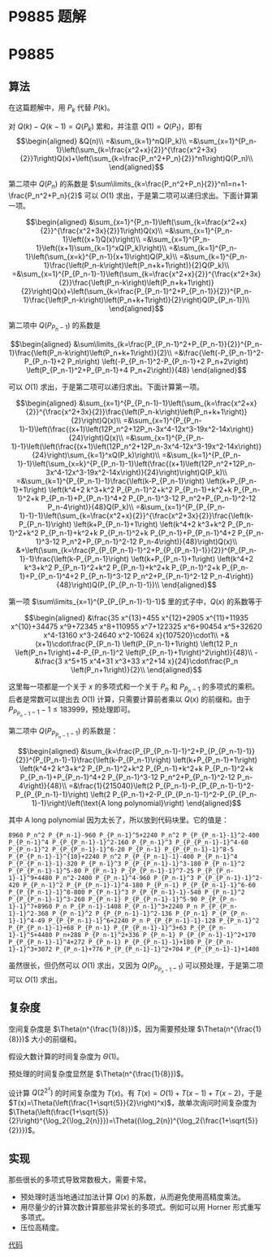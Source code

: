 # P9885 题解

# P9885

## 算法

在这篇题解中，用 $P_k$ 代替 $P(k)$。

对 $Q(k)-Q(k-1)=Q(P_k)$ 累和，并注意 $Q(1)=Q(P_1)$，即有
$$\begin{aligned}
&Q(n)\\
=&\sum_{k=1}^nQ(P_k)\\
=&\sum_{x=1}^{P_n-1}\left(\sum_{k=\frac{x^2+x}{2}}^{\frac{x^2+3x}{2}}1\right)Q(x)+\left(\sum_{k=\frac{P_n^2+P_n}{2}}^n1\right)Q(P_n)\\
\end{aligned}$$

第二项中 $Q(P_n)$ 的系数是 $\sum\limits_{k=\frac{P_n^2+P_n}{2}}^n1=n+1-\frac{P_n^2+P_n}{2}$ 可以 $O(1)$ 求出，于是第二项可以递归求出。下面计算第一项。

$$\begin{aligned}
&\sum_{x=1}^{P_n-1}\left(\sum_{k=\frac{x^2+x}{2}}^{\frac{x^2+3x}{2}}1\right)Q(x)\\
=&\sum_{x=1}^{P_n-1}\left((x+1)Q(x)\right)\\
=&\sum_{x=1}^{P_n-1}\left((x+1)\sum_{k=1}^xQ(P_k)\right)\\
=&\sum_{k=1}^{P_n-1}\left(\sum_{x=k}^{P_n-1}(x+1)\right)Q(P_k)\\
=&\sum_{k=1}^{P_n-1}\frac{\left(P_n-k\right)\left(P_n+k+1\right)}{2}Q(P_k)\\
=&\sum_{x=1}^{P_{P_n-1}-1}\left(\sum_{k=\frac{x^2+x}{2}}^{\frac{x^2+3x}{2}}\frac{\left(P_n-k\right)\left(P_n+k+1\right)}{2}\right)Q(x)+\left(\sum_{k=\frac{P_{P_n-1}^2+P_{P_n-1}}{2}}^{P_n-1}\frac{\left(P_n-k\right)\left(P_n+k+1\right)}{2}\right)Q(P_{P_n-1})\\
\end{aligned}$$

第二项中 $Q(P_{P_n-1})$ 的系数是

$$\begin{aligned}
&\sum\limits_{k=\frac{P_{P_n-1}^2+P_{P_n-1}}{2}}^{P_n-1}\frac{\left(P_n-k\right)\left(P_n+k+1\right)}{2}\\
=&\frac{\left(-P_{P_n-1}^2-P_{P_n-1}+2 P_n\right) \left(-P_{P_n-1}^2-P_{P_n-1}+2 P_n+2\right) \left(P_{P_n-1}^2+P_{P_n-1}+4 P_n+2\right)}{48}
\end{aligned}$$

可以 $O(1)$ 求出，于是第二项可以递归求出。下面计算第一项。

$$\begin{aligned}
&\sum_{x=1}^{P_{P_n-1}-1}\left(\sum_{k=\frac{x^2+x}{2}}^{\frac{x^2+3x}{2}}\frac{\left(P_n-k\right)\left(P_n+k+1\right)}{2}\right)Q(x)\\
=&\sum_{x=1}^{P_{P_n-1}-1}\left(\frac{(x+1)\left(12P_n^2+12P_n-3x^4-12x^3-19x^2-14x\right)}{24}\right)Q(x)\\
=&\sum_{x=1}^{P_{P_n-1}-1}\left(\left(\frac{(x+1)\left(12P_n^2+12P_n-3x^4-12x^3-19x^2-14x\right)}{24}\right)\sum_{k=1}^xQ(P_k)\right)\\
=&\sum_{k=1}^{P_{P_n-1}-1}\left(\sum_{x=k}^{P_{P_n-1}-1}\left(\frac{(x+1)\left(12P_n^2+12P_n-3x^4-12x^3-19x^2-14x\right)}{24}\right)\right)Q(P_k)\\
=&\sum_{k=1}^{P_{P_n-1}-1}\frac{\left(k-P_{P_n-1}\right) \left(k+P_{P_n-1}+1\right) \left(k^4+2 k^3+k^2 P_{P_n-1}^2+k^2 P_{P_n-1}+k^2+k P_{P_n-1}^2+k P_{P_n-1}+P_{P_n-1}^4+2 P_{P_n-1}^3-12 P_n^2+P_{P_n-1}^2-12 P_n-4\right)}{48}Q(P_k)\\
=&\sum_{x=1}^{P_{P_{P_n-1}-1}-1}\left(\sum_{k=\frac{x^2+x}{2}}^{\frac{x^2+3x}{2}}\frac{\left(k-P_{P_n-1}\right) \left(k+P_{P_n-1}+1\right) \left(k^4+2 k^3+k^2 P_{P_n-1}^2+k^2 P_{P_n-1}+k^2+k P_{P_n-1}^2+k P_{P_n-1}+P_{P_n-1}^4+2 P_{P_n-1}^3-12 P_n^2+P_{P_n-1}^2-12 P_n-4\right)}{48}\right)Q(x)\\
&+\left(\sum_{k=\frac{P_{P_{P_n-1}-1}^2+P_{P_{P_n-1}-1}}{2}}^{P_{P_n-1}-1}\frac{\left(k-P_{P_n-1}\right) \left(k+P_{P_n-1}+1\right) \left(k^4+2 k^3+k^2 P_{P_n-1}^2+k^2 P_{P_n-1}+k^2+k P_{P_n-1}^2+k P_{P_n-1}+P_{P_n-1}^4+2 P_{P_n-1}^3-12 P_n^2+P_{P_n-1}^2-12 P_n-4\right)}{48}\right)Q(P_{P_{P_n-1}-1})\\
\end{aligned}$$

第一项 $\sum\limits_{x=1}^{P_{P_{P_n-1}-1}-1}$ 里的式子中，$Q(x)$ 的系数等于

$$\begin{aligned}
&\frac{35 x^{13}+455 x^{12}+2905 x^{11}+11935 x^{10}+34475 x^9+72345 x^8+110955 x^7+122325 x^6+90454 x^5+32620 x^4-13160 x^3-24640 x^2-10624 x}{107520}\cdot1\\
+&(x+1)\cdot\frac{P_{P_n-1} \left(P_{P_n-1}+1\right) \left(12 P_n \left(P_n+1\right)+4-P_{P_n-1}^2 \left(P_{P_n-1}+1\right)^2\right)}{48}\\
-&\frac{3 x^5+15 x^4+31 x^3+33 x^2+14 x}{24}\cdot\frac{P_n \left(P_n+1\right)}{2}\\
\end{aligned}$$

这里每一项都是一个关于 $x$ 的多项式和一个关于 $P_n$ 和 $P_{P_n-1}$ 的多项式的乘积。后者是常数可以提出去 $O(1)$ 计算，只需要计算前者乘以 $Q(x)$ 的前缀和。由于 $P_{P_{P_n-1}-1}-1\le183999$，预处理即可。

第二项中 $Q(P_{P_{P_n-1}-1})$ 的系数是：

$$\begin{aligned}
&\sum_{k=\frac{P_{P_{P_n-1}-1}^2+P_{P_{P_n-1}-1}}{2}}^{P_{P_n-1}-1}\frac{\left(k-P_{P_n-1}\right) \left(k+P_{P_n-1}+1\right) \left(k^4+2 k^3+k^2 P_{P_n-1}^2+k^2 P_{P_n-1}+k^2+k P_{P_n-1}^2+k P_{P_n-1}+P_{P_n-1}^4+2 P_{P_n-1}^3-12 P_n^2+P_{P_n-1}^2-12 P_n-4\right)}{48}\\
=&\frac{1}{215040}\left(2 P_{P_n-1}-P_{P_{P_n-1}-1}^2-P_{P_{P_n-1}-1}\right) \left(2 P_{P_n-1}+2-P_{P_{P_n-1}-1}^2-P_{P_{P_n-1}-1}\right)\left(\text{A long polynomial}\right)
\end{aligned}$$

其中 $\text{A long polynomial}$ 因为太长了，所以放到代码块里。它的值是：

```
8960 P_n^2 P_{P_n-1}-960 P_{P_n-1}^5+2240 P_n^2 P_{P_{P_n-1}-1}^2-400 P_{P_n-1}^4 P_{P_{P_n-1}-1}^2-160 P_{P_n-1}^3 P_{P_{P_n-1}-1}^4-60 P_{P_n-1}^2 P_{P_{P_n-1}-1}^6-20 P_{P_n-1} P_{P_{P_n-1}-1}^8-5 P_{P_{P_n-1}-1}^{10}+2240 P_n^2 P_{P_{P_n-1}-1}-400 P_{P_n-1}^4 P_{P_{P_n-1}-1}-320 P_{P_n-1}^3 P_{P_{P_n-1}-1}^3-180 P_{P_n-1}^2 P_{P_{P_n-1}-1}^5-80 P_{P_n-1} P_{P_{P_n-1}-1}^7-25 P_{P_{P_n-1}-1}^9+4480 P_n^2-2400 P_{P_n-1}^4-960 P_{P_n-1}^3 P_{P_{P_n-1}-1}^2-420 P_{P_n-1}^2 P_{P_{P_n-1}-1}^4-180 P_{P_n-1} P_{P_{P_n-1}-1}^6-60 P_{P_{P_n-1}-1}^8-800 P_{P_n-1}^3 P_{P_{P_n-1}-1}-540 P_{P_n-1}^2 P_{P_{P_n-1}-1}^3-260 P_{P_n-1} P_{P_{P_n-1}-1}^5-90 P_{P_{P_n-1}-1}^7+8960 P_n P_{P_n-1}-1408 P_{P_n-1}^3+2240 P_n P_{P_{P_n-1}-1}^2-368 P_{P_n-1}^2 P_{P_{P_n-1}-1}^2-136 P_{P_n-1} P_{P_{P_n-1}-1}^4-49 P_{P_{P_n-1}-1}^6+2240 P_n P_{P_{P_n-1}-1}-128 P_{P_n-1}^2 P_{P_{P_n-1}-1}+68 P_{P_n-1} P_{P_{P_n-1}-1}^3+63 P_{P_{P_n-1}-1}^5+4480 P_n+288 P_{P_n-1}^2+336 P_{P_n-1} P_{P_{P_n-1}-1}^2+170 P_{P_{P_n-1}-1}^4+272 P_{P_n-1} P_{P_{P_n-1}-1}+180 P_{P_{P_n-1}-1}^3+3072 P_{P_n-1}+776 P_{P_{P_n-1}-1}^2+704 P_{P_{P_n-1}-1}+1408
```

虽然很长，但仍然可以 $O(1)$ 求出，又因为 $Q(P_{P_{P_n-1}-1})$ 可以预处理，于是第二项可以 $O(1)$ 求出。

## 复杂度

空间复杂度是 $\Theta(n^{\frac{1}{8}})$，因为需要预处理 $\Theta(n^{\frac{1}{8}})$ 大小的前缀和。

假设大数计算的时间复杂度为 $\Theta(1)$。

预处理的时间复杂度显然是 $\Theta(n^{\frac{1}{8}})$。

设计算 $Q(2^{2^x})$ 的时间复杂度为 $T(x)$。有 $T(x)=O(1)+T(x-1)+T(x-2)$，于是 $T(x)=\Theta(\left(\frac{1+\sqrt{5}}{2}\right)^x)$，故单次询问时间复杂度为 $\Theta(\left(\frac{1+\sqrt{5}}{2}\right)^{\log_2{\log_2{n}}})=\Theta((\log_2{n})^{\log_2{\frac{1+\sqrt{5}}{2}}})$。

## 实现

那些很长的多项式导致常数极大，需要卡常。

* 预处理时适当地通过加法计算 $Q(x)$ 的系数，从而避免使用高精度乘法。
* 用尽量少的计算次数计算那些非常长的多项式。例如可以用 Horner 形式重写多项式。
* 压位高精度。

[代码](https://www.luogu.com.cn/paste/mpu69nv8)